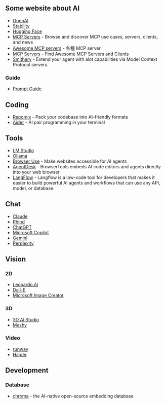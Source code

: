 
## Some website about AI

- [OpenAI](https://openai.com/)
- [Stability](https://stability.ai/)
- [Hugging Face](https://huggingface.co/)
- [MCP Servers](https://www.pulsemcp.com/) - Browse and discover MCP use cases, servers, clients, and news
- [Awesome MCP servers](https://github.com/appcypher/awesome-mcp-servers) - 各種 MCP server
- [MCP Servers](https://mcp.so/) - Find Awesome MCP Servers and Clients
- [Smithery](https://smithery.ai/) - Extend your agent with alot capabilities via Model Context Protocol servers.
  
### Guide

- [Prompt Guide](https://www.promptingguide.ai/)

## Coding

- [Repomix](https://repomix.com/) - Pack your codebase into AI-friendly formats
- [Aider](https://aider.chat/) - AI pair programming in your terminal

## Tools

- [LM Studio](https://lmstudio.ai/)
- [Ollama](https://ollama.com/)
- [Browser Use](https://github.com/browser-use/browser-use) - Make websites accessible for AI agents
- [AgentDesk](https://www.agentdesk.ai/) - BrowserTools embeds AI code editors and agents directly into your web browser
- [LangFlow](https://www.langflow.org/) - Langflow is a low-code tool for developers that makes it easier to build powerful AI agents and workflows that can use any API, model, or database.

## Chat

- [Claude](https://claude.ai/)
- [Phind](https://www.phind.com/)
- [ChatGPT](https://chatgpt.com/)
- [Microsoft Copilot](https://copilot.microsoft.com/)
- [Gemini](https://gemini.google.com/)
- [Perplexity](https://www.perplexity.ai/)

## Vision

### 2D

- [Leonardo.Ai](https://leonardo.ai/)
- [Dall-E](https://openai.com/index/dall-e-3/)
- [Microsoft Image Creator](https://www.bing.com/images/create)
  
### 3D
  
- [3D AI Studio](https://www.3daistudio.com/)
- [Meshy](https://www.meshy.ai/zh/)

### Video

- [runway](https://runwayml.com/)
- [Haiper](https://haiper.ai/)

## Development

### Database

- [chroma](https://github.com/chroma-core/chroma) - the AI-native open-source embedding database
